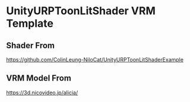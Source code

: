 # UnityURPToonLitShader VRM Template

## Shader From
https://github.com/ColinLeung-NiloCat/UnityURPToonLitShaderExample

## VRM Model From
https://3d.nicovideo.jp/alicia/
